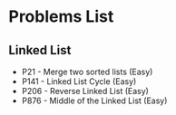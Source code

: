 # Problems List

## Linked List
* P21 - Merge two sorted lists (Easy)  
* P141 - Linked List Cycle (Easy)
* P206 - Reverse Linked List (Easy)  
* P876 - Middle of the Linked List (Easy)  